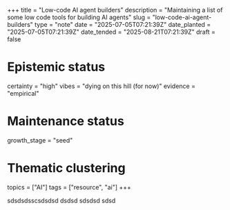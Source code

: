 +++
title = "Low-code AI agent builders"
description = "Maintaining a list of some low code tools for building AI agents"
slug = "low-code-ai-agent-builders"
type = "note"
date = "2025-07-05T07:21:39Z"
date_planted = "2025-07-05T07:21:39Z"
date_tended = "2025-08-21T07:21:39Z"
draft = false
# Epistemic status
certainty = "high"
vibes = "dying on this hill (for now)"
evidence = "empirical"
# Maintenance status
growth_stage = "seed"
# Thematic clustering
topics = ["AI"]
tags = ["resource", "ai"]
+++

sdsdsdsscsdsdsd  dsdsd  sdsdsd  sdsd
